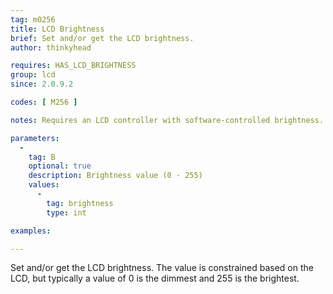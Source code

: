 ```yaml
---
tag: m0256
title: LCD Brightness
brief: Set and/or get the LCD brightness.
author: thinkyhead

requires: HAS_LCD_BRIGHTNESS
group: lcd
since: 2.0.9.2

codes: [ M256 ]

notes: Requires an LCD controller with software-controlled brightness. This may be extended in the future to work with a NeoPixel or RGB LED backlight.

parameters:
  -
    tag: B
    optional: true
    description: Brightness value (0 - 255)
    values:
      -
        tag: brightness
        type: int

examples:

---
```


Set and/or get the LCD brightness. The value is constrained based on the LCD, but typically a value of 0 is the dimmest and 255 is the brightest.

